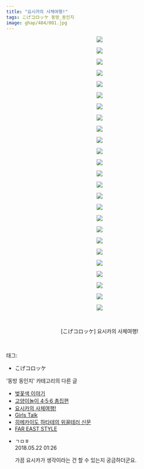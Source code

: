```yaml
---
title: "요시카의 사체여행!"
tags: こげコロッケ 동방_동인지
image: ghap/484/001.jpg
---
```

<div class="article">
<p style="text-align: center; clear: none; float: none;"><img src="{{ site.nasurl }}/ghap/484/001.jpg"/></p>
<p style="text-align: center; clear: none; float: none;"><img src="{{ site.nasurl }}/ghap/484/002.jpg"/></p>
<p style="text-align: center; clear: none; float: none;"><img src="{{ site.nasurl }}/ghap/484/003.jpg"/></p>
<p style="text-align: center; clear: none; float: none;"><img src="{{ site.nasurl }}/ghap/484/004.jpg"/></p>
<p style="text-align: center; clear: none; float: none;"><img src="{{ site.nasurl }}/ghap/484/005.jpg"/></p>
<p style="text-align: center; clear: none; float: none;"><img src="{{ site.nasurl }}/ghap/484/006.jpg"/></p>
<p style="text-align: center; clear: none; float: none;"><img src="{{ site.nasurl }}/ghap/484/007.jpg"/></p>
<p style="text-align: center; clear: none; float: none;"><img src="{{ site.nasurl }}/ghap/484/008.jpg"/></p>
<p style="text-align: center; clear: none; float: none;"><img src="{{ site.nasurl }}/ghap/484/009.jpg"/></p>
<p style="text-align: center; clear: none; float: none;"><img src="{{ site.nasurl }}/ghap/484/010.jpg"/></p>
<p style="text-align: center; clear: none; float: none;"><img src="{{ site.nasurl }}/ghap/484/011.jpg"/></p>
<p style="text-align: center; clear: none; float: none;"><img src="{{ site.nasurl }}/ghap/484/012.jpg"/></p>
<p style="text-align: center; clear: none; float: none;"><img src="{{ site.nasurl }}/ghap/484/013.jpg"/></p>
<p style="text-align: center; clear: none; float: none;"><img src="{{ site.nasurl }}/ghap/484/014.jpg"/></p>
<p style="text-align: center; clear: none; float: none;"><img src="{{ site.nasurl }}/ghap/484/015.jpg"/></p>
<p style="text-align: center; clear: none; float: none;"><img src="{{ site.nasurl }}/ghap/484/016.jpg"/></p>
<p style="text-align: center; clear: none; float: none;"><img src="{{ site.nasurl }}/ghap/484/017.jpg"/></p>
<p style="text-align: center; clear: none; float: none;"><img src="{{ site.nasurl }}/ghap/484/018.jpg"/></p>
<p style="text-align: center; clear: none; float: none;"><img src="{{ site.nasurl }}/ghap/484/019.jpg"/></p>
<p style="text-align: center; clear: none; float: none;"><img src="{{ site.nasurl }}/ghap/484/020.jpg"/></p>
<p style="text-align: center; clear: none; float: none;"><img src="{{ site.nasurl }}/ghap/484/021.jpg"/></p>
<p style="text-align: center; clear: none; float: none;"><img src="{{ site.nasurl }}/ghap/484/022.jpg"/></p>
<p style="text-align: center; clear: none; float: none;"><img src="{{ site.nasurl }}/ghap/484/023.jpg"/></p>
<p style="text-align: center; clear: none; float: none;"><img src="{{ site.nasurl }}/ghap/484/024.jpg"/></p>
<p style="text-align: center; clear: none; float: none;"><img src="{{ site.nasurl }}/ghap/484/025.jpg"/></p>
<p style="text-align: center; clear: none; float: none;"><br/></p>
<p style="text-align: center; clear: none; float: none;">[こげコロッケ] 요시카의 사체여행!</p>
<p><br/></p>
</div><div class="tagTrail">
<p>태그: </p>
<ul>
<li>こげコロッケ</li>
</ul>
</div><div class="another">
<p>'동방 동인지' 카테고리의 다른 글</p>
<ul>
<li><a href="/2016-06-22-ghap_486">벚꽃색 이야기</a></li>
<li><a href="/2016-06-21-ghap_485">고양이놀이 4·5·6 총집편</a></li>
<li><a href="/2016-06-21-ghap_484">요시카의 사체여행!</a></li>
<li><a href="/2016-06-21-ghap_483">Girls Talk</a></li>
<li><a href="/2016-06-21-ghap_482">히메카이도 하타테의 위꼴테러 신문</a></li>
<li><a href="/2016-06-21-ghap_481">FAR EAST STYLE</a></li>
</ul>
</div><div class="cb_module cb_fluid">
<div class="cb_wrt cb_profile">
<div class="comment">
<ul>
<li class="cb_thumb_off" id="comment15259882">
<div class="cb_comment_area">
<div class="cb_info_area">
<div class="cb_section">
<span class="cb_nick_name">ㄱㅁㅎ</span>
</div>
<div class="cb_section">
<span class="cb_date">2018.05.22 01:26 </span>
</div>
</div>
<div class="cb_dsc_comment">
<p class="cb_dsc">
											가끔 요시카가 생각이라는 건 할 수 있는지 궁금하더군요.
										</p>
</div>
</div></li>
</ul>
</div>
</div><!-- commentList close -->
</div>